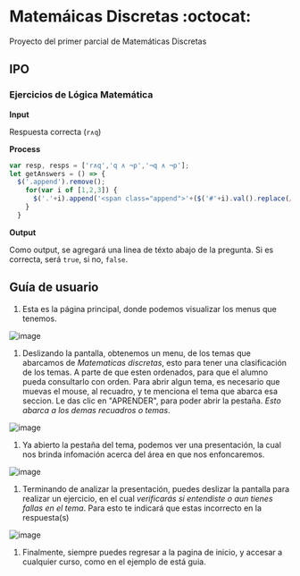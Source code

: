 # Matemáicas Discretas :octocat:

Proyecto del primer parcial de Matemáticas Discretas

## IPO

### Ejercicios de Lógica Matemática

**Input** 

Respuesta correcta (`r∧q`) 

**Process**

```javascript 
var resp, resps = ['r∧q','q ∧ ¬p','¬q ∧ ¬p'];
let getAnswers = () => {
  $('.append').remove();
    for(var i of [1,2,3]) {
      $('.'+i).append('<span class="append">'+($('#'+i).val().replace(/\s+/g, '')===resps[i-1]).toString()+'</span>');
    }
  }
``` 

**Output**

Como output, se agregará una linea de téxto abajo de la pregunta. Si es correcta, será `true`, si no, `false`.

## Guía de usuario

1. Esta es la página principal, donde podemos visualizar los menus que tenemos. 

![image](https://firebasestorage.googleapis.com/v0/b/chatdemo-43f97.appspot.com/o/Captura%20de%20pantalla%202018-02-14%20a%20la(s)%2017.59.28.png?alt=media&token=9fb79f75-6754-42b5-9efb-7736d25cf96e)

1. Deslizando la pantalla, obtenemos un menu, de los temas que abarcamos de *Matematicas discretas*, esto para tener una clasificación de los temas. A parte de que esten ordenados, para que el alumno pueda consultarlo con orden. Para abrir algun tema, es necesario que muevas el mouse, al recuadro, y te menciona el tema que abarca esa seccion. Le das clic en "APRENDER", para poder abrir la pestaña. _Esto abarca a los demas recuadros o temas_.

![image](https://firebasestorage.googleapis.com/v0/b/chatdemo-43f97.appspot.com/o/Captura%20de%20pantalla%202018-02-14%20a%20la(s)%2017.59.40.png?alt=media&token=60019533-166a-48d2-af85-bf1e2c1654fe)


1. Ya abierto la pestaña del tema, podemos ver una presentación, la cual nos brinda infomación acerca del área en que nos enfoncaremos.

![image](https://firebasestorage.googleapis.com/v0/b/chatdemo-43f97.appspot.com/o/Captura%20de%20pantalla%202018-02-14%20a%20la(s)%2017.59.46.png?alt=media&token=a67a5621-ffe3-4cf9-89d1-634b24b29435)

1. Terminando de analizar la presentación, puedes deslizar la pantalla para realizar un ejercicio, en el cual *verificarás si entendiste o aun tienes fallas en el tema*. Para esto te indicará que estas incorrecto en la respuesta(s)

![image](https://firebasestorage.googleapis.com/v0/b/chatdemo-43f97.appspot.com/o/Captura%20de%20pantalla%202018-02-14%20a%20la(s)%2017.59.48.png?alt=media&token=d20bf056-02bc-444a-8efc-6d16a96db6b4)

1. Finalmente, siempre puedes regresar a la pagina de inicio, y accesar a cualquier curso, como en el ejemplo de está guia.
